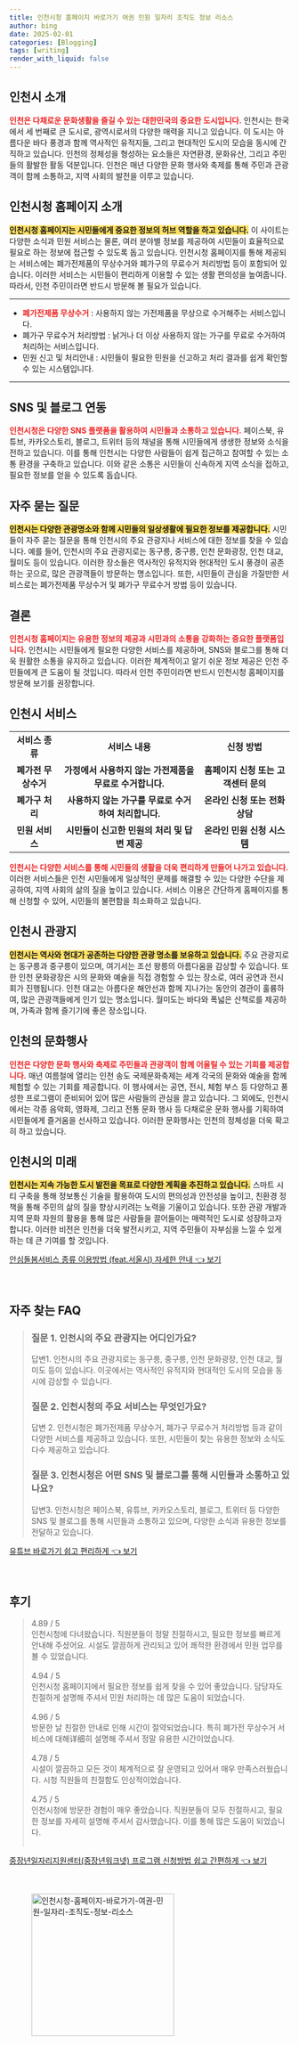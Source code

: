 ```yaml
---
title: 인천시청 홈페이지 바로가기 여권 민원 일자리 조직도 정보 리소스
author: bing
date: 2025-02-01
categories: [Blogging]
tags: [writing]
render_with_liquid: false
---
```



<h2 id='인천시_소개'>인천시 소개</h2>

<p><b><span style="color: #ee2323;">인천은 다채로운 문화생활을 즐길 수 있는 대한민국의 중요한 도시입니다.</span></b> 인천시는 한국에서 세 번째로 큰 도시로, 광역시로서의 다양한 매력을 지니고 있습니다. 이 도시는 아름다운 바다 풍경과 함께 역사적인 유적지들, 그리고 현대적인 도시의 모습을 동시에 간직하고 있습니다. 인천의 정체성을 형성하는 요소들은 자연환경, 문화유산, 그리고 주민들의 활발한 활동 덕분입니다. 인천은 매년 다양한 문화 행사와 축제를 통해 주민과 관광객이 함께 소통하고, 지역 사회의 발전을 이루고 있습니다. </p>

<h2 id='인천시청_홈페이지'>인천시청 홈페이지 소개</h2>

<p><b><span style="background-color: #ffe066;">인천시청 홈페이지는 시민들에게 중요한 정보의 허브 역할을 하고 있습니다.</span></b> 이 사이트는 다양한 소식과 민원 서비스는 물론, 여러 분야별 정보를 제공하여 시민들이 효율적으로 필요로 하는 정보에 접근할 수 있도록 돕고 있습니다. 인천시청 홈페이지를 통해 제공되는 서비스에는 폐가전제품의 무상수거와 폐가구의 무료수거 처리방법 등이 포함되어 있습니다. 이러한 서비스는 시민들이 편리하게 이용할 수 있는 생활 편의성을 높여줍니다. 따라서, 인천 주민이라면 반드시 방문해 볼 필요가 있습니다.</p>

<hr />

<ul>
    <li><b><span style="color: #ee2323;">폐가전제품 무상수거</span></b> : 사용하지 않는 가전제품을 무상으로 수거해주는 서비스입니다.</li>
    <li>폐가구 무료수거 처리방법 : 낡거나 더 이상 사용하지 않는 가구를 무료로 수거하여 처리하는 서비스입니다.</li>
    <li>민원 신고 및 처리안내 : 시민들이 필요한 민원을 신고하고 처리 결과를 쉽게 확인할 수 있는 시스템입니다.</li>
</ul>

<hr />

<h2 id='SNS_및_블로그_연동'>SNS 및 블로그 연동</h2>

<p><b><span style="color: #ee2323;">인천시청은 다양한 SNS 플랫폼을 활용하여 시민들과 소통하고 있습니다.</span></b> 페이스북, 유튜브, 카카오스토리, 블로그, 트위터 등의 채널을 통해 시민들에게 생생한 정보와 소식을 전하고 있습니다. 이를 통해 인천시는 다양한 사람들이 쉽게 접근하고 참여할 수 있는 소통 환경을 구축하고 있습니다. 이와 같은 소통은 시민들이 신속하게 지역 소식을 접하고, 필요한 정보를 얻을 수 있도록 돕습니다.</p>

<h2 id='자주_묻는_질문'>자주 묻는 질문</h2>

<p><b><span style="background-color: #ffe066;">인천시는 다양한 관광명소와 함께 시민들의 일상생활에 필요한 정보를 제공합니다.</span></b> 시민들이 자주 묻는 질문을 통해 인천시의 주요 관광지나 서비스에 대한 정보를 찾을 수 있습니다. 예를 들어, 인천시의 주요 관광지로는 동구릉, 중구릉, 인천 문화광장, 인천 대교, 월미도 등이 있습니다. 이러한 장소들은 역사적인 유적지와 현대적인 도시 풍경이 공존하는 곳으로, 많은 관광객들이 방문하는 명소입니다. 또한, 시민들이 관심을 가질만한 서비스로는 폐가전제품 무상수거 및 폐가구 무료수거 방법 등이 있습니다.</p>

<h2 id='결론'>결론</h2>

<p><b><span style="color: #ee2323;">인천시청 홈페이지는 유용한 정보의 제공과 시민과의 소통을 강화하는 중요한 플랫폼입니다.</span></b> 인천시는 시민들에게 필요한 다양한 서비스를 제공하며, SNS와 블로그를 통해 더욱 원활한 소통을 유지하고 있습니다. 이러한 체계적이고 알기 쉬운 정보 제공은 인천 주민들에게 큰 도움이 될 것입니다. 따라서 인천 주민이라면 반드시 인천시청 홈페이지를 방문해 보기를 권장합니다.</p>

<h2 id='인천시_서비스'>인천시 서비스</h2>

<table>
    <tr>
        <td style="text-align: center; height: 17px;"><b>서비스 종류</b></td>
        <td style="text-align: center; height: 17px;"><b>서비스 내용</b></td>
        <td style="text-align: center; height: 17px;"><b>신청 방법</b></td>
    </tr>
    <tr>
        <td style="text-align: center; height: 17px;"><b>폐가전 무상수거</b></td>
        <td style="text-align: center; height: 17px;"><b>가정에서 사용하지 않는 가전제품을 무료로 수거합니다.</b></td>
        <td style="text-align: center; height: 17px;"><b>홈페이지 신청 또는 고객센터 문의</b></td>
    </tr>
    <tr>
        <td style="text-align: center; height: 17px;"><b>폐가구 처리</b></td>
        <td style="text-align: center; height: 17px;"><b>사용하지 않는 가구를 무료로 수거하여 처리합니다.</b></td>
        <td style="text-align: center; height: 17px;"><b>온라인 신청 또는 전화 상담</b></td>
    </tr>
    <tr>
        <td style="text-align: center; height: 17px;"><b>민원 서비스</b></td>
        <td style="text-align: center; height: 17px;"><b>시민들이 신고한 민원의 처리 및 답변 제공</b></td>
        <td style="text-align: center; height: 17px;"><b>온라인 민원 신청 시스템</b></td>
    </tr>
</table>

<p><b><span style="color: #ee2323;">인천시는 다양한 서비스를 통해 시민들의 생활을 더욱 편리하게 만들어 나가고 있습니다.</span></b> 이러한 서비스들은 인천 시민들에게 일상적인 문제를 해결할 수 있는 다양한 수단을 제공하여, 지역 사회의 삶의 질을 높이고 있습니다. 서비스 이용은 간단하게 홈페이지를 통해 신청할 수 있어, 시민들의 불편함을 최소화하고 있습니다.</p>

<h2 id='인천시_관광지'>인천시 관광지</h2>

<p><b><span style="background-color: #ffe066;">인천시는 역사와 현대가 공존하는 다양한 관광 명소를 보유하고 있습니다.</span></b> 주요 관광지로는 동구릉과 중구릉이 있으며, 여기서는 조선 왕릉의 아름다움을 감상할 수 있습니다. 또한 인천 문화광장은 시의 문화와 예술을 직접 경험할 수 있는 장소로, 여러 공연과 전시회가 진행됩니다. 인천 대교는 아름다운 해안선과 함께 지나가는 동안의 경관이 훌륭하여, 많은 관광객들에게 인기 있는 명소입니다. 월미도는 바다와 폭넓은 산책로를 제공하며, 가족과 함께 즐기기에 좋은 장소입니다.</p>

<h2 id='인천의_문화행사'>인천의 문화행사</h2>

<p><b><span style="color: #ee2323;">인천은 다양한 문화 행사와 축제로 주민들과 관광객이 함께 어울릴 수 있는 기회를 제공합니다.</span></b> 매년 여름철에 열리는 인천 송도 국제문화축제는 세계 각국의 문화와 예술을 함께 체험할 수 있는 기회를 제공합니다. 이 행사에서는 공연, 전시, 체험 부스 등 다양하고 풍성한 프로그램이 준비되어 있어 많은 사람들의 관심을 끌고 있습니다. 그 외에도, 인천시에서는 각종 음악회, 영화제, 그리고 전통 문화 행사 등 다채로운 문화 행사를 기획하여 시민들에게 즐거움을 선사하고 있습니다. 이러한 문화행사는 인천의 정체성을 더욱 확고히 하고 있습니다.</p>

<h2 id='인천시의_미래'>인천시의 미래</h2>

<p><b><span style="background-color: #ffe066;">인천시는 지속 가능한 도시 발전을 목표로 다양한 계획을 추진하고 있습니다.</span></b> 스마트 시티 구축을 통해 정보통신 기술을 활용하여 도시의 편의성과 안전성을 높이고, 친환경 정책을 통해 주민의 삶의 질을 향상시키려는 노력을 기울이고 있습니다. 또한 관광 개발과 지역 문화 자원의 활용을 통해 많은 사람들을 끌어들이는 매력적인 도시로 성장하고자 합니다. 이러한 비전은 인천을 더욱 발전시키고, 지역 주민들이 자부심을 느낄 수 있게 하는 데 큰 기여를 할 것입니다.</p>


<p><a class="click-button" title="안심돌봄서비스 종류 이용방법 (feat.서울시) 자세한 안내" href="https://yellowplanner.github.io/posts/%EC%95%88%EC%8B%AC%EB%8F%8C%EB%B4%84%EC%84%9C%EB%B9%84%EC%8A%A4-%EC%A2%85%EB%A5%98-%EC%9D%B4%EC%9A%A9%EB%B0%A9%EB%B2%95-(feat.%EC%84%9C%EC%9A%B8%EC%8B%9C)-%EC%9E%90%EC%84%B8%ED%95%9C-%EC%95%88%EB%82%B4/" rel="dofollow">안심돌봄서비스 종류 이용방법 (feat.서울시) 자세한 안내 👈 보기</a></p><br>
<h2 id='자주_찾는_FAQ'>자주 찾는 FAQ</h2>
<div itemscope="" itemtype="https://schema.org/FAQPage"> 
    <blockquote> 
        <div itemscope="" itemprop="mainEntity" itemtype="https://schema.org/Question"> 
            <h3 itemprop="name">질문 1. 인천시의 주요 관광지는 어디인가요?</h3> 
            <div itemscope="" itemprop="acceptedAnswer" itemtype="https://schema.org/Answer"> 
                <span itemprop="text"> 
                    <p>답변1. 인천시의 주요 관광지로는 동구릉, 중구릉, 인천 문화광장, 인천 대교, 월미도 등이 있습니다. 이곳에서는 역사적인 유적지와 현대적인 도시의 모습을 동시에 감상할 수 있습니다.</p> 
                </span> 
            </div> 
        </div> 
        <div itemscope="" itemprop="mainEntity" itemtype="https://schema.org/Question"> 
            <h3 itemprop="name">질문 2. 인천시청의 주요 서비스는 무엇인가요?</h3> 
            <div itemscope="" itemprop="acceptedAnswer" itemtype="https://schema.org/Answer"> 
                <span itemprop="text"> 
                    <p>답변 2. 인천시청은 폐가전제품 무상수거, 폐가구 무료수거 처리방법 등과 같이 다양한 서비스를 제공하고 있습니다. 또한, 시민들이 찾는 유용한 정보와 소식도 다수 제공하고 있습니다.</p> 
                </span> 
            </div> 
        </div> 
        <div itemscope="" itemprop="mainEntity" itemtype="https://schema.org/Question"> 
            <h3 itemprop="name">질문 3. 인천시청은 어떤 SNS 및 블로그를 통해 시민들과 소통하고 있나요?</h3> 
            <div itemscope="" itemprop="acceptedAnswer" itemtype="https://schema.org/Answer"> 
                <span itemprop="text"> 
                    <p>답변3. 인천시청은 페이스북, 유튜브, 카카오스토리, 블로그, 트위터 등 다양한 SNS 및 블로그를 통해 시민들과 소통하고 있으며, 다양한 소식과 유용한 정보를 전달하고 있습니다.</p> 
                </span> 
            </div> 
        </div> 
    </blockquote> 
</div>
<p><a class="click-button" title="유튜브 바로가기 쉽고 편리하게" href="https://yellowplanner.github.io/posts/%EC%9C%A0%ED%8A%9C%EB%B8%8C-%EB%B0%94%EB%A1%9C%EA%B0%80%EA%B8%B0-%EC%89%BD%EA%B3%A0-%ED%8E%B8%EB%A6%AC%ED%95%98%EA%B2%8C/" rel="dofollow">유튜브 바로가기 쉽고 편리하게 👈 보기</a></p><br>
<h2 id='후기'>후기</h2>
<div itemscope itemtype="https://schema.org/Product">
  <blockquote>
  <div itemprop="review" itemscope itemtype="https://schema.org/Review">
      <div itemprop="reviewRating" itemscope itemtype="https://schema.org/Rating"> <span itemprop="ratingValue">4.89</span> / <span itemprop="bestRating">5</span> </div>
      <span itemprop="reviewBody">인천시청에 다녀왔습니다. 직원분들이 정말 친절하시고, 필요한 정보를 빠르게 안내해 주셨어요. 시설도 깔끔하게 관리되고 있어 쾌적한 환경에서 민원 업무를 볼 수 있었습니다.</span>
  </div>
  <br>
  <div itemprop="review" itemscope itemtype="https://schema.org/Review">
      <div itemprop="reviewRating" itemscope itemtype="https://schema.org/Rating"> <span itemprop="ratingValue">4.94</span> / <span itemprop="bestRating">5</span> </div>
      <span itemprop="reviewBody">인천시청 홈페이지에서 필요한 정보를 쉽게 찾을 수 있어 좋았습니다. 담당자도 친절하게 설명해 주셔서 민원 처리하는 데 많은 도움이 되었습니다.</span>
  </div>
  <br>
  <div itemprop="review" itemscope itemtype="https://schema.org/Review">
      <div itemprop="reviewRating" itemscope itemtype="https://schema.org/Rating"> <span itemprop="ratingValue">4.96</span> / <span itemprop="bestRating">5</span> </div>
      <span itemprop="reviewBody">방문한 날 친절한 안내로 인해 시간이 절약되었습니다. 특히 폐가전 무상수거 서비스에 대해详细히 설명해 주셔서 정말 유용한 시간이었습니다.</span>
  </div>
  <br>
  <div itemprop="review" itemscope itemtype="https://schema.org/Review">
      <div itemprop="reviewRating" itemscope itemtype="https://schema.org/Rating"> <span itemprop="ratingValue">4.78</span> / <span itemprop="bestRating">5</span> </div>
      <span itemprop="reviewBody">시설이 깔끔하고 모든 것이 체계적으로 잘 운영되고 있어서 매우 만족스러웠습니다. 시청 직원들의 친절함도 인상적이었습니다.</span>
  </div>
  <br>
  <div itemprop="review" itemscope itemtype="https://schema.org/Review">
      <div itemprop="reviewRating" itemscope itemtype="https://schema.org/Rating"> <span itemprop="ratingValue">4.75</span> / <span itemprop="bestRating">5</span> </div>
      <span itemprop="reviewBody">인천시청에 방문한 경험이 매우 좋았습니다. 직원분들이 모두 친절하시고, 필요한 정보를 자세히 설명해 주셔서 감사했습니다. 이를 통해 많은 도움이 되었습니다.</span>
  </div>
  <br>
  </blockquote>
</div>
<p><a class="click-button" title="중장년일자리지원센터(중장년워크넷) 프로그램 신청방법 쉽고 간편하게" href="https://yellowplanner.github.io/posts/%EC%A4%91%EC%9E%A5%EB%85%84%EC%9D%BC%EC%9E%90%EB%A6%AC%EC%A7%80%EC%9B%90%EC%84%BC%ED%84%B0(%EC%A4%91%EC%9E%A5%EB%85%84%EC%9B%8C%ED%81%AC%EB%84%B7)-%ED%94%84%EB%A1%9C%EA%B7%B8%EB%9E%A8-%EC%8B%A0%EC%B2%AD%EB%B0%A9%EB%B2%95-%EC%89%BD%EA%B3%A0-%EA%B0%84%ED%8E%B8%ED%95%98%EA%B2%8C/" rel="dofollow">중장년일자리지원센터(중장년워크넷) 프로그램 신청방법 쉽고 간편하게 👈 보기</a></p><br>
<figure class="image"><img src="https://yellowplanner.github.io/assets/img/thumbnail/인천시청-홈페이지-바로가기-여권-민원-일자리-조직도-정보-리소스.webp" alt="인천시청-홈페이지-바로가기-여권-민원-일자리-조직도-정보-리소스" width="256" height="256"></figure>